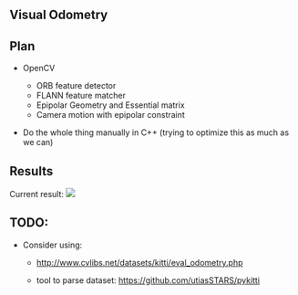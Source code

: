 ## Visual Odometry

## Plan

- OpenCV
  - ORB feature detector
  - FLANN feature matcher
  - Epipolar Geometry and Essential matrix
  - Camera motion with epipolar constraint

- Do the whole thing manually in C++ (trying to optimize this as much as we can)

## Results
Current result: 
![](/results/matching.png)

## TODO:
- Consider using:
     - http://www.cvlibs.net/datasets/kitti/eval_odometry.php

     - tool to parse dataset: https://github.com/utiasSTARS/pykitti

